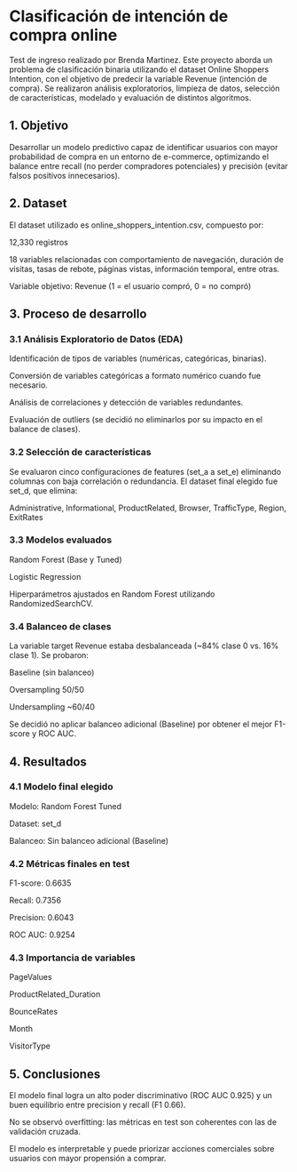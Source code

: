 # Clasificación de intención de compra online
Test de ingreso realizado por Brenda Martinez. Este proyecto aborda un problema de clasificación binaria utilizando el dataset Online Shoppers Intention, con el objetivo de predecir la variable Revenue (intención de compra). Se realizaron análisis exploratorios, limpieza de datos, selección de características, modelado y evaluación de distintos algoritmos.

## 1. Objetivo
Desarrollar un modelo predictivo capaz de identificar usuarios con mayor probabilidad de compra en un entorno de e-commerce, optimizando el balance entre recall (no perder compradores potenciales) y precisión (evitar falsos positivos innecesarios).

## 2. Dataset
El dataset utilizado es online_shoppers_intention.csv, compuesto por:

12,330 registros

18 variables relacionadas con comportamiento de navegación, duración de visitas, tasas de rebote, páginas vistas, información temporal, entre otras.

Variable objetivo: Revenue (1 = el usuario compró, 0 = no compró)

## 3. Proceso de desarrollo
### 3.1 Análisis Exploratorio de Datos (EDA)
Identificación de tipos de variables (numéricas, categóricas, binarias).

Conversión de variables categóricas a formato numérico cuando fue necesario.

Análisis de correlaciones y detección de variables redundantes.

Evaluación de outliers (se decidió no eliminarlos por su impacto en el balance de clases).

### 3.2 Selección de características
Se evaluaron cinco configuraciones de features (set_a a set_e) eliminando columnas con baja correlación o redundancia.
El dataset final elegido fue set_d, que elimina:

Administrative, Informational, ProductRelated, Browser, TrafficType, Region, ExitRates

### 3.3 Modelos evaluados
Random Forest (Base y Tuned)

Logistic Regression

Hiperparámetros ajustados en Random Forest utilizando RandomizedSearchCV.

### 3.4 Balanceo de clases
La variable target Revenue estaba desbalanceada (~84% clase 0 vs. 16% clase 1).
Se probaron:

Baseline (sin balanceo)

Oversampling 50/50

Undersampling ~60/40

Se decidió no aplicar balanceo adicional (Baseline) por obtener el mejor F1-score y ROC AUC.

## 4. Resultados
### 4.1 Modelo final elegido
Modelo: Random Forest Tuned

Dataset: set_d

Balanceo: Sin balanceo adicional (Baseline)

### 4.2 Métricas finales en test
F1-score: 0.6635

Recall: 0.7356

Precision: 0.6043

ROC AUC: 0.9254

### 4.3 Importancia de variables
PageValues

ProductRelated_Duration

BounceRates

Month

VisitorType

## 5. Conclusiones
El modelo final logra un alto poder discriminativo (ROC AUC 0.925) y un buen equilibrio entre precision y recall (F1 0.66).

No se observó overfitting: las métricas en test son coherentes con las de validación cruzada.

El modelo es interpretable y puede priorizar acciones comerciales sobre usuarios con mayor propensión a comprar.
